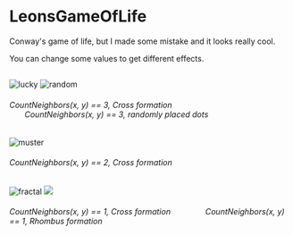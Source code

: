 # LeonsGameOfLife
Conway's game of life, but I made some mistake and it looks really cool.

You can change some values to get different effects.

##
![lucky](https://i.imgur.com/h2rTKQA.png)
![random](https://i.imgur.com/q5k5iYX.png)
###### CountNeighbors(x, y) == 3, Cross formation                CountNeighbors(x, y) == 3, randomly placed dots

##
![muster](https://user-images.githubusercontent.com/26361108/120857765-0ed20f80-c582-11eb-8fa4-c2d77487932d.png)
###### CountNeighbors(x, y) == 2, Cross formation

##
![fractal](https://i.imgur.com/oNkO2ki.png)
![](https://i.imgur.com/thbAsbJ.png)
###### CountNeighbors(x, y) == 1, Cross formation        CountNeighbors(x, y) == 1, Rhombus formation

